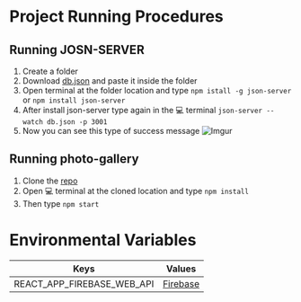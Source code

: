 # Project Running Procedures

## Running JOSN-SERVER

1. Create a folder
2. Download [db.json](https://drive.google.com/file/d/1ln3jwonLLMxienhEFRwAXTHvET4knpfk/view?usp=drive_link) and paste it inside the folder
3. Open terminal at the folder location and type `npm istall -g json-server` or `npm install json-server`
4. After install json-server type again in the 💻 terminal `json-server --watch db.json -p 3001`
5. Now you can see this type of success message
   ![Imgur](https://i.imgur.com/MXrFmLA.png)

## Running photo-gallery

1. Clone the [repo](https://github.com/mamun-0/photo-gallery.git)
2. Open 💻 terminal at the cloned location and type `npm install`
3. Then type `npm start`

# Environmental Variables

| Keys                       | Values                                   |
| -------------------------- | ---------------------------------------- |
| REACT_APP_FIREBASE_WEB_API | [Firebase](https://firebase.google.com/) |
